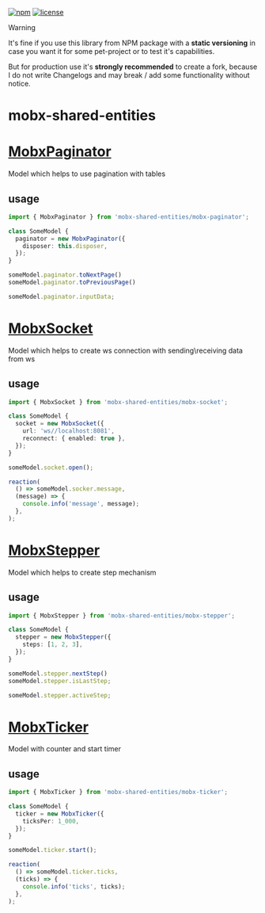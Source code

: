 [![npm](https://img.shields.io/npm/v/mobx-shared-entities)](https://www.npmjs.com/package/mobx-shared-entities) 
[![license](https://img.shields.io/npm/l/mobx-shared-entities)](https://github.com/js2me/mobx-shared-entities/blob/master/LICENSE)  


> [!WARNING]  
> It's fine if you use this library from NPM package with a **static versioning** in case you
> want it for some pet-project or to test it's capabilities.
>
> But for production use it's **strongly recommended** to create a fork, because I do not write
> Changelogs and may break / add some functionality without notice.  

# mobx-shared-entities  

# [MobxPaginator](src/mobx-paginator/model.ts)  

Model which helps to use pagination with tables  

## usage  
```ts
import { MobxPaginator } from 'mobx-shared-entities/mobx-paginator';

class SomeModel {
  paginator = new MobxPaginator({
    disposer: this.disposer,
  });
}

someModel.paginator.toNextPage()
someModel.paginator.toPreviousPage()

someModel.paginator.inputData;
```

# [MobxSocket](src/mobx-socket/model.ts)  

Model which helps to create ws connection with sending\receiving data from ws  

## usage  
```ts
import { MobxSocket } from 'mobx-shared-entities/mobx-socket';

class SomeModel {
  socket = new MobxSocket({
    url: 'ws//localhost:8081',
    reconnect: { enabled: true },
  });
}

someModel.socket.open();

reaction(
  () => someModel.socker.message,
  (message) => {
    console.info('message', message);
  },
);
```

# [MobxStepper](src/mobx-stepper/model.ts)  

Model which helps to create step mechanism  

## usage  
```ts
import { MobxStepper } from 'mobx-shared-entities/mobx-stepper';

class SomeModel {
  stepper = new MobxStepper({
    steps: [1, 2, 3],
  });
}

someModel.stepper.nextStep()
someModel.stepper.isLastStep;

someModel.stepper.activeStep;
```

# [MobxTicker](src/mobx-ticker/model.ts)  

Model with counter and start timer  

## usage  
```ts
import { MobxTicker } from 'mobx-shared-entities/mobx-ticker';

class SomeModel {
  ticker = new MobxTicker({
    ticksPer: 1_000,
  });
}

someModel.ticker.start();

reaction(
  () => someModel.ticker.ticks,
  (ticks) => {
    console.info('ticks', ticks);
  },
);
```